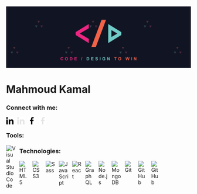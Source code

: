 ![cover](https://github.com/imMahmoudKamal/imMahmoudKamal/blob/main/profile-cover.png)

# Mahmoud Kamal

### Connect with me:

[<img align="left" alt="linkedin" width="20px" height="20px" src="https://github.com/imMahmoudKamal/imMahmoudKamal/blob/main/linkedin-light.svg" style="padding:0 10px 10px 0;" />](https://www.linkedin.com/in/immahmoudkamal/#gh-light-mode-only)
[<img align="left" alt="linkedin" width="20px" height="20px" src="https://github.com/imMahmoudKamal/imMahmoudKamal/blob/main/linkedin-dark.svg" style="padding:0 10px 10px 0;" />](https://www.linkedin.com/in/immahmoudkamal/#gh-dark-mode-only)
&nbsp;&nbsp;
[<img align="left" alt="facebook" width="20px" height="20px" src="https://github.com/imMahmoudKamal/imMahmoudKamal/blob/main/facebook-light.svg" style="padding:0 10px 10px 0;" />](https://facebook.com/imMahmoudKamal/#gh-light-mode-only)
[<img align="left" alt="facebook" width="20px" height="20px" src="https://github.com/imMahmoudKamal/imMahmoudKamal/blob/main/facebook-dark.svg" style="padding:0 10px 10px 0;" />](https://facebook.com/imMahmoudKamal/#gh-dark-mode-only)

### Tools:
<img align="left" alt="Visual Studio Code" width="26px" src="https://cdn.jsdelivr.net/gh/devicons/devicon/icons/vscode/vscode-original.svg" style="padding-right: 10px; margin-bottom: 10px;" />

### Technologies:

<img align="left" alt="HTML5" width="26px" src="https://cdn.jsdelivr.net/gh/devicons/devicon/icons/html5/html5-original.svg" style="padding-right: 10px; margin-bottom: 10px;" />
<img align="left" alt="CSS3" width="26px" src="https://cdn.jsdelivr.net/gh/devicons/devicon/icons/css3/css3-original.svg" style="padding-right: 10px; margin-bottom: 10px;" />
<img align="left" alt="Sass" width="26px" src="https://cdn.jsdelivr.net/gh/devicons/devicon/icons/sass/sass-original.svg" style="padding-right: 10px; margin-bottom: 10px;" />
<img align="left" alt="JavaScript" width="26px" src="https://cdn.jsdelivr.net/gh/devicons/devicon/icons/javascript/javascript-original.svg" style="padding-right: 10px; margin-bottom: 10px;" />
<img align="left" alt="React" width="26px" src="https://cdn.jsdelivr.net/gh/devicons/devicon/icons/react/react-original.svg" style="padding-right: 10px; margin-bottom: 10px;" />
<img align="left" alt="GraphQL" width="26px" src="https://cdn.jsdelivr.net/gh/devicons/devicon/icons/graphql/graphql-plain.svg" style="padding-right: 10px; margin-bottom: 10px;" />
<img align="left" alt="Node.js" width="26px" src="https://cdn.jsdelivr.net/gh/devicons/devicon/icons/nodejs/nodejs-original.svg" style="padding-right: 10px; margin-bottom: 10px;" />
<img align="left" alt="MongoDB" width="26px" src="https://cdn.jsdelivr.net/gh/devicons/devicon/icons/mongodb/mongodb-original.svg" style="padding-right: 10px; margin-bottom: 10px;" />
<img align="left" alt="Git" width="26px" src="https://cdn.jsdelivr.net/gh/devicons/devicon/icons/git/git-original.svg" style="padding-right: 10px; margin-bottom: 10px;" />
<img align="left" alt="GitHub" width="26px" src="https://user-images.githubusercontent.com/3369400/139447912-e0f43f33-6d9f-45f8-be46-2df5bbc91289.png#gh-dark-mode-only" style="padding-right: 10px; margin-bottom: 10px;" />
<img align="left" alt="GitHub" width="26px" src="https://user-images.githubusercontent.com/3369400/139448065-39a229ba-4b06-434b-bc67-616e2ed80c8f.png#gh-light-mode-only" style="padding-right: 10px; margin-bottom: 10px;" />


<!--
**imMahmoudKamal/imMahmoudKamal** is a ✨ _special_ ✨ repository because its `README.md` (this file) appears on your GitHub profile.

Here are some ideas to get you started:

- 🔭 I’m currently working on ...
- 🌱 I’m currently learning ...
- 👯 I’m looking to collaborate on ...
- 🤔 I’m looking for help with ...
- 💬 Ask me about ...
- 📫 How to reach me: ...
- 😄 Pronouns: ...
- ⚡ Fun fact: ...
-->

